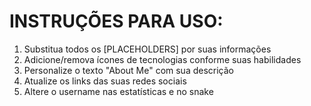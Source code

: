 
# INSTRUÇÕES PARA USO:

1. Substitua todos os [PLACEHOLDERS] por suas informações
2. Adicione/remova ícones de tecnologias conforme suas habilidades
3. Personalize o texto "About Me" com sua descrição
4. Atualize os links das suas redes sociais
5. Altere o username nas estatísticas e no snake

